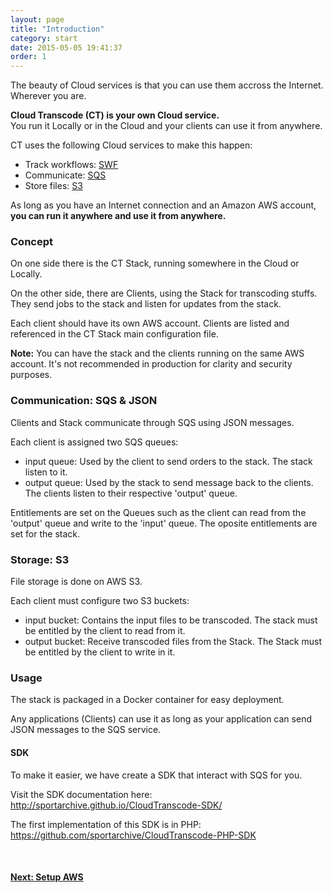 ```yaml
---
layout: page
title: "Introduction"
category: start
date: 2015-05-05 19:41:37
order: 1
---
```



The beauty of Cloud services is that you can use them accross the Internet. Wherever you are.

<b>Cloud Transcode (CT) is your own Cloud service.</b><br>
You run it Locally or in the Cloud and your clients can use it from anywhere.

CT uses the following Cloud services to make this happen:

   - Track workflows: [SWF](http://aws.amazon.com/swf/)
   - Communicate: [SQS](http://aws.amazon.com/sqs/)
   - Store files: [S3](http://aws.amazon.com/s3/)

As long as you have an Internet connection and an Amazon AWS account, <b>you can run it anywhere and use it from anywhere.</b>

### Concept

On one side there is the CT Stack, running somewhere in the Cloud or Locally.

On the other side, there are Clients, using the Stack for transcoding stuffs. They send jobs to the stack and listen for updates from the stack.

Each client should have its own AWS account. Clients are listed and referenced in the CT Stack main configuration file.

<b>Note:</b> You can have the stack and the clients running on the same AWS account. It's not recommended in production for clarity and security purposes. 

### Communication: SQS & JSON

Clients and Stack communicate through SQS using JSON messages.

Each client is assigned two SQS queues:

   - input queue: Used by the client to send orders to the stack. The stack listen to it.
   - output queue: Used by the stack to send message back to the clients. The clients listen to their respective 'output' queue.

Entitlements are set on the Queues such as the client can read from the 'output' queue and write to the 'input' queue. The oposite entitlements are set for the stack.

### Storage: S3

File storage is done on AWS S3.

Each client must configure two S3 buckets:

   - input bucket: Contains the input files to be transcoded. The stack must be entitled by the client to read from it.
   - output bucket: Receive transcoded files from the Stack. The Stack must be entitled by the client to write in it.

### Usage

The stack is packaged in a Docker container for easy deployment.

Any applications (Clients) can use it as long as your application can send JSON messages to the SQS service.

#### SDK

To make it easier, we have create a SDK that interact with SQS for you.

Visit the SDK documentation here: <a href="http://sportarchive.github.io/CloudTranscode-SDK/" target="_blank">http://sportarchive.github.io/CloudTranscode-SDK/</a>

The first implementation of this SDK is in PHP: https://github.com/sportarchive/CloudTranscode-PHP-SDK

<br>

<p>
<h4><a href="setup-aws.html">Next: Setup AWS</a></h4>
</p>
